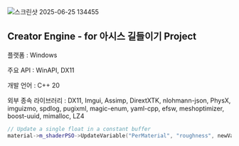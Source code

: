 ![스크린샷 2025-06-25 134455](https://github.com/user-attachments/assets/c1db44ad-d6b4-4733-b9cc-2d9e14a09823)

## Creator Engine - for 아시스 길들이기 Project

플랫폼 : Windows

주요 API : WinAPI, DX11

개발 언어 : C++ 20

외부 종속 라이브러리 : DX11, Imgui, Assimp, DirextXTK, nlohmann-json, PhysX, imguizmo, spdlog, pugixml, magic-enum, yaml-cpp, efsw, meshoptimizer, boost-uuid, mimalloc, LZ4

```cpp
// Update a single float in a constant buffer
material->m_shaderPSO->UpdateVariable("PerMaterial", "roughness", newValue);
```
